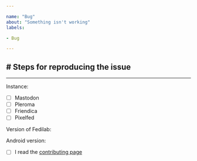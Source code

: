 ```yaml
---

name: "Bug"
about: "Something isn't working"
labels:

- Bug

---
```


<!-- Please, describe the issue here -->

## # Steps for reproducing the issue

<!-- Step, to reproduce it -->


---
<!-- The instance you are using -->
Instance:

<!-- Your social network -->
<!-- Put a x between brackets like: - [x] Mastodon -->

- [ ] Mastodon
- [ ] Pleroma
- [ ] Friendica
- [ ] Pixelfed

<!-- If you know the version of Fedilab that you are using (can be found in about page) -->
Version of Fedilab:


<!-- Your Android version -->
Android version:


<!-- If you read our contributing advice -->
- [ ] I read the [contributing page](https://codeberg.org/tom79/Fedilab/src/branch/main/CONTRIBUTING.md)

